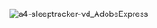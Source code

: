 ![a4-sleeptracker-vd_AdobeExpress](https://user-images.githubusercontent.com/69447220/224467478-55bcb6be-98a7-45e4-9b5e-2ad6b3800fea.gif)
